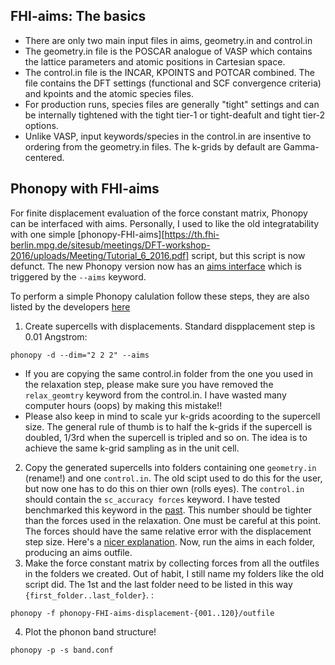 ## FHI-aims: The basics

- There are only two main input files in aims, geometry.in and control.in
- The geometry.in file is the POSCAR analogue of VASP which contains the lattice parameters and atomic positions in Cartesian space. 
- The control.in file is the INCAR, KPOINTS and POTCAR combined. The file contains the DFT settings (functional and SCF convergence criteria) and kpoints and the atomic species files. 
- For production runs, species files are generally "tight" settings and can be internally tightened with the tight tier-1 or tight-deafult and tight tier-2 options. 
- Unlike VASP, input keywords/species in the control.in are insentive to ordering from the geometry.in files. The k-grids by default are Gamma-centered. 

## Phonopy with FHI-aims
For finite displacement evaluation of the force constant matrix, Phonopy can be interfaced with aims. Personally, I used to like the old integratability with one simple [phonopy-FHI-aims][https://th.fhi-berlin.mpg.de/sitesub/meetings/DFT-workshop-2016/uploads/Meeting/Tutorial_6_2016.pdf] script, but this script is now defunct. The new Phonopy version now has an [aims interface](https://phonopy.github.io/phonopy/interfaces.html) which is triggered by the `--aims` keyword. 

To perform a simple Phonopy calulation follow these steps, they are also listed by the developers [here](https://github.com/phonopy/phonopy/blob/develop/example/diamond-FHI-aims/README.md)

1. Create supercells with displacements. Standard dispplacement step is 0.01 Angstrom:
```
phonopy -d --dim="2 2 2" --aims
```
- If you are copying the same control.in folder from the one you used in the relaxation step, please make sure you have removed the `relax_geomtry` keyword from the control.in. I have wasted many computer hours (oops) by making this mistake!!
- Please also keep in mind to scale yur k-grids acoording to the supercell size. The general rule of thumb is to half the k-grids if the supercell is doubled, 1/3rd when the supercell is tripled and so on. The idea is to achieve the same k-grid sampling as in the unit cell. 
2. Copy the generated supercells into folders containing one `geometry.in` (rename!) and one `control.in`. The old scipt used to do this for the user, but now one has to do this on thier own (rolls eyes). The `control.in` should contain the `sc_accuracy forces` keyword. I have tested benchmarked this keyword in the [past](https://aip.scitation.org/doi/full/10.1063/5.0041717). This number should be tighter than the forces used in the relaxation. One must be careful at this point. The forces should have the same relative error with the displacement step size. Here's a [nicer explanation](https://www.tcm.phy.cam.ac.uk/castep/Phonons_Guide/Castep_Phononsch2.html). Now, run the aims in each folder, producing an aims outfile. 
3. Make the force constant matrix by collecting forces from all the outfiles in the folders we created. Out of habit, I still name my folders like the old script did. The 1st and the last folder need to be listed in this way `{first_folder..last_folder}`. : 
```
phonopy -f phonopy-FHI-aims-displacement-{001..120}/outfile
```
4. Plot the phonon band structure!
```
phonopy -p -s band.conf
```
